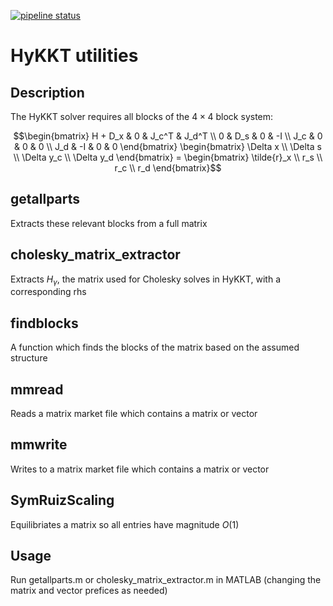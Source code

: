 [![pipeline status](https://gitlab.pnnl.gov/exasgd/frameworks/exago/badges/master/pipeline.svg)](https://gitlab.pnnl.gov/exasgd/solvers/hykkt/-/commits/develop)


# HyKKT utilities

## Description
The HyKKT solver requires all blocks of the $`4\times 4`$ block system: 

```math
\begin{bmatrix}
    H + D_x     & 0         & J_c^T     & J_d^T \\
      0         & D_s       & 0           & -I  \\
     J_c        & 0         & 0           & 0   \\
     J_d        & -I        & 0           & 0
\end{bmatrix}
\begin{bmatrix}
  \Delta x \\ \Delta s \\ \Delta y_c \\ \Delta y_d
\end{bmatrix} =
\begin{bmatrix}
  \tilde{r}_x \\ r_s \\ r_c \\ r_d
\end{bmatrix}
```
## getallparts
Extracts these relevant blocks from a full matrix

## cholesky\_matrix\_extractor
Extracts $`H_\gamma`$, the matrix used for Cholesky solves in HyKKT, with a corresponding rhs 

## findblocks
A function which finds the blocks of the matrix based on the assumed structure

## mmread
Reads a matrix market file which contains a matrix or vector

## mmwrite
Writes to a matrix market file which contains a matrix or vector

## SymRuizScaling
Equilibriates a matrix so all entries have magnitude $`O(1)`$

## Usage
Run getallparts.m or cholesky\_matrix\_extractor.m in MATLAB (changing the matrix and vector prefices as needed) 
